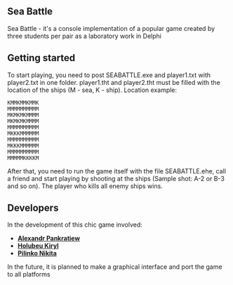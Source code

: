 Sea Battle
--------------------
Sea Battle - it's a console implementation of a popular game created by three students per pair as a laboratory work in Delphi

Getting started
--------------------
To start playing, you need to post SEABATTLE.exe and player1.txt with
player2.txt in one folder. player1.tht and player2.tht must be filled with the location of the ships (M - sea, K - ship). Location example:

```
KMMKMMKMMK
MMMMMMMMMM
MKMKMKMMMM
MKMKMKMMMM
MMMMMMMMMM
MKKKMMMMMM
MMMMMMMMMM
MKKKMMMMMM
MMMMMMMMMM
MMMMMKKKKM
```

After that, you need to run the game itself with the file SEABATTLE.ehe, call a friend and start playing by shooting at the ships (Sample shot: A-2 or B-3 and so on). The player who kills all enemy ships wins.

Developers
--------------------
In the development of this chic game involved:
+ [**Alexandr Pankratiew**](https://vk.com/sasha_pankratiew)
+ [**Holubeu Kiryl**](https://vk.com/smertowing)
+ [**Pilinko Nikita**](https://vk.com/mineralsfree)

In the future, it is planned to make a graphical interface and port the game to all platforms
